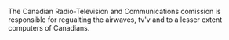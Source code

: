 The Canadian Radio-Television and Communications comission is responsible for regualting the airwaves, tv'v and to a lesser extent computers of Canadians. 